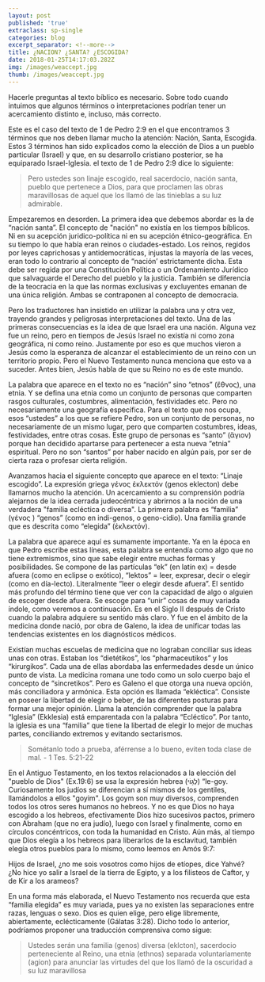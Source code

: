 ```yaml
---
layout: post
published: 'true'
extraclass: sp-single
categories: blog
excerpt_separator: <!--more-->
title: ¿NACION? ¿SANTA? ¿ESCOGIDA?
date: 2018-01-25T14:17:03.282Z
img: /images/weaccept.jpg
thumb: /images/weaccept.jpg
---
```

Hacerle preguntas al texto bíblico es necesario. Sobre todo cuando intuimos que algunos términos o interpretaciones podrían tener un acercamiento distinto e, incluso, más correcto.

Este es el caso del texto de 1 de Pedro 2:9 en el que encontramos 3 términos que nos deben llamar mucho la atención: Nación, Santa, Escogida. Estos 3 términos han sido explicados como la elección de Dios a un pueblo particular (Israel) y que, en su desarrollo cristiano posterior, se ha equiparado Israel-Iglesia. el texto de 1 de Pedro 2:9 dice lo siguiente:

> Pero ustedes son linaje escogido, real sacerdocio, nación santa, pueblo que pertenece a Dios, para que proclamen las obras maravillosas de aquel que los llamó de las tinieblas a su luz admirable.

Empezaremos en desorden. La primera idea que debemos abordar es la de “nación santa”. El concepto de "nación" no existía en los tiempos bíblicos. Ni en su acepción juridico-política ni en su acepción étnico-geográfica. En su tiempo lo que había eran reinos o ciudades-estado. Los reinos, regidos por leyes caprichosas y antidemocráticas, injustas la mayoría de las veces, eran todo lo contrario al concepto de “nación’ estrictamente dicha. Esta debe ser regida por una Constitución Política o un Ordenamiento Jurídico que salvaguarde el Derecho del pueblo y la justicia. También se diferencia de la teocracia en la que las normas exclusivas y excluyentes emanan de una única religión. Ambas se contraponen al concepto de democracia.

Pero los traductores han insistido en utilizar la palabra una y otra vez, trayendo grandes y peligrosas interpretaciones del texto. Una de las primeras consecuencias es la idea de que Israel era una nación. Alguna vez fue un reino, pero en tiempos de Jesús Israel no existía ni como zona geográfica, ni como reino. Justamente por eso es que muchos vieron a Jesús como la esperanza de alcanzar el establecimiento de un reino con un territorio propio. Pero el Nuevo Testamento nunca menciona que esto va a suceder. Antes bien, Jesús habla de que su Reino no es de este mundo.

La palabra que aparece en el texto no es “nación” sino “etnos” (ἔθνος), una etnia. Y se defina una etnia como un conjunto de personas que comparten rasgos culturales, costumbres, alimentación, festividades etc. Pero no necesariamente una geografía específica. Para el texto que nos ocupa, esos “ustedes” a los que se refiere Pedro, son un conjunto de personas, no necesariamente de un mismo lugar, pero que comparten costumbres, ideas, festividades, entre otras cosas. Este grupo de personas es “santo” (ἅγιον) porque han decidido apartarse para pertenecer a esta nueva “etnia” espiritual. Pero no son “santos” por haber nacido en algún país, por ser de cierta raza o profesar cierta religión.

Avanzamos hacia el siguiente concepto que aparece en el texto: “Linaje escogido”.  La expresión griega γένος ἐκλεκτόν (genos eklecton) debe llamarnos mucho la atención. Un acercamiento a su comprensión podría alejarnos de la idea cerrada judeocéntrica y abrirnos a la noción de una verdadera "familia ecléctica o diversa". La primera palabra es “familia” (γένος ) “genos” (como en indi-genos, o geno-cidio). Una familia grande que es descrita como “elegida” (ἐκλεκτόν).

La palabra que aparece aquí es sumamente importante. Ya en la época en que Pedro escribe estas líneas, esta palabra se entendía como algo que no tiene extremismos, sino que sabe elegir entre muchas formas y posibilidades. Se compone de las partículas “ek” (en latín ex) = desde afuera (como en eclipse o exótico), “lektos” = leer, expresar, decir o elegir (como en día-lecto). Literalmente “leer o elegir desde afuera”. El sentido más profundo del término tiene que ver con la capacidad de algo o alguien de escoger desde afuera. Se escoge para “unir” cosas de muy variada índole, como veremos a continuación. Es en el Siglo II después de Cristo cuando la palabra adquiere su sentido más claro. Y fue en el ámbito de la medicina donde nació, por obra de Galeno, la idea de unificar todas las tendencias existentes en los diagnósticos médicos.

Existían muchas escuelas de medicina que no lograban conciliar sus ideas unas con otras. Estaban los “dietétikos”, los “pharmaceutikos” y los “kirurgikos”. Cada una de ellas abordaba las enfermedades desde un único punto de vista. La medicina romana une todo como un solo cuerpo bajo el concepto de “sincretikos”. Pero es Galeno el que otorga una nueva opción, más conciliadora y armónica. Esta opción es llamada “ekléctica”. Consiste en poseer la libertad de elegir o beber, de las diferentes posturas para formar una mejor opinión.  Llama la atención comprender que la palabra “Iglesia” (Ekklesia) está emparentada con la palabra “Ecléctico”.  Por tanto, la iglesia es una “familia” que tiene la libertad de elegir lo mejor de muchas partes, conciliando extremos y evitando sectarismos.

> Sométanlo todo a prueba, aférrense a lo bueno,  eviten toda clase de mal. - 1 Tes. 5:21-22

En el Antiguo Testamento,  en los textos relacionados a la elección del "pueblo de Dios" (Ex.19:6) se usa la expresión hebrea (לְג֥וֹי) “le-goy. Curiosamente los judíos se diferencian a sí mismos de los gentiles, llamándolos a ellos "goyim". Los goym son muy diversos, comprenden todos los otros seres humanos no hebreos.  Y no es que Dios no haya escogido a los hebreos, efectivamente Dios hizo sucesivos pactos, primero con Abraham (que no era judío), luego con Israel y finalmente, como en círculos concéntricos, con toda la humanidad en Cristo. Aún más, al tiempo que Dios elegía a los hebreos para liberarlos de la esclavitud, también elegía otros pueblos para lo mismo, como leemos en Amós 9:7:

Hijos de Israel, ¿no me sois vosotros como hijos de etíopes, dice Yahvé? ¿No hice yo salir a Israel de la tierra de Egipto, y a los filisteos de Caftor, y de Kir a los arameos?

En una forma más elaborada, el Nuevo Testamento nos recuerda que esta “familia elegida” es muy variada, pues ya no existen las separaciones entre razas, lenguas o sexo. Dios es quien elige, pero elige libremente, abiertamente, eclécticamente (Gálatas 3:28). Dicho todo lo anterior, podríamos proponer una traducción comprensiva como sigue:

> Ustedes serán una familia (genos) diversa (eklcton), sacerdocio perteneciente al Reino, una etnia (ethnos) separada voluntariamente (agion) para anunciar las virtudes del que los llamó de la oscuridad a su luz maravillosa
